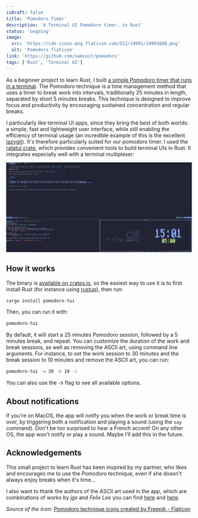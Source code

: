 ```yaml
---
isDraft: false
title: 'Pomodoro Timer'
description: 'A Terminal UI Pomodoro timer, in Rust'
status: 'ongoing'
image:
  src: 'https://cdn-icons-png.flaticon.com/512/14991/14991688.png'
  alt: 'Pomodoro flaticon'
link: 'https://github.com/xamcost/pomodoro'
tags: ['Rust', 'Terminal UI']
---
```


As a beginner project to learn Rust, I built [a simple Pomodoro timer that runs in a terminal](https://github.com/xamcost/pomodoro). The Pomodoro technique is a time management method that uses a timer to break work into intervals, traditionally 25 minutes in length, separated by short 5 minutes breaks. This technique is designed to improve focus and productivity by encouraging sustained concentration and regular breaks.

I particularly like terminal UI apps, since they bring the best of both worlds: a simple, fast and lightweight user interface, while still enabling the efficiency of terminal usage (an incredible example of this is the excellent [lazygit](https://github.com/jesseduffield/lazygit)). It's therefore particularly suited for our pomodoro timer. I used the [ratatui crate](https://ratatui.rs/), which provides convenient tools to build terminal UIs in Rust. It integrates especially well with a terminal multiplexer:

![pomodoro-tui](../images/pomo_tmux.png)

## How it works

The binary is [available on crates.io](https://crates.io/crates/pomodoro-tui), so the easiest way to use it is to first install Rust (for instance using [rustup](https://rustup.rs/)), then run:

```bash
cargo install pomodoro-tui
```

Then, you can run it with:

```bash
pomodoro-tui
```

By default, it will start a 25 minutes Pomodoro session, followed by a 5 minutes break, and repeat. You can customize the duration of the work and break sessions, as well as removing the ASCII art, using command line arguments. For instance, to set the work session to 30 minutes and the break session to 10 minutes and remove the ASCII art, you can run:

```bash
pomodoro-tui -w 30 -b 10 -i
```

You can also use the `-h` flag to see all available options.

## About notifications

If you're on MacOS, the app will notify you when the work or break time is over, by triggering both a notification and playing a sound (using the `say` command).
Don't be too surprised to hear a French accent!
On any other OS, the app won't notify or play a sound. Maybe I'll add this in the future.

## Acknowledgements

This small project to learn Rust has been inspired by my partner, who likes and encourages me to use the Pomodoro technique, even if she doesn't always enjoy breaks when it's time...

I also want to thank the authors of the ASCII art used in the app, which are combinations of works by _jgs_ and _Felix Lee_ you can find [here](https://www.asciiart.eu/computers/computers) and
[here](https://www.asciiart.eu/animals/cats).

_Source of the icon:_ <a href="https://www.flaticon.com/free-icons/pomodoro-technique" title="pomodoro technique icons">Pomodoro technique icons created by Freepik - Flaticon</a>
